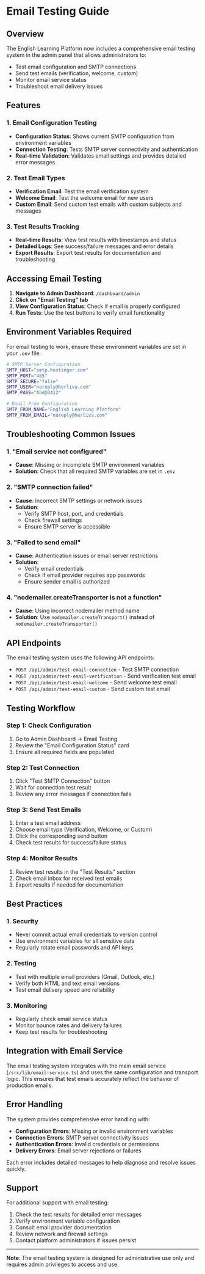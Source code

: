 # Email Testing Guide

## Overview

The English Learning Platform now includes a comprehensive email testing system in the admin panel that allows administrators to:

- Test email configuration and SMTP connections
- Send test emails (verification, welcome, custom)
- Monitor email service status
- Troubleshoot email delivery issues

## Features

### 1. Email Configuration Testing
- **Configuration Status**: Shows current SMTP configuration from environment variables
- **Connection Testing**: Tests SMTP server connectivity and authentication
- **Real-time Validation**: Validates email settings and provides detailed error messages

### 2. Test Email Types
- **Verification Email**: Test the email verification system
- **Welcome Email**: Test the welcome email for new users
- **Custom Email**: Send custom test emails with custom subjects and messages

### 3. Test Results Tracking
- **Real-time Results**: View test results with timestamps and status
- **Detailed Logs**: See success/failure messages and error details
- **Export Results**: Export test results for documentation and troubleshooting

## Accessing Email Testing

1. **Navigate to Admin Dashboard**: `/dashboard/admin`
2. **Click on "Email Testing" tab**
3. **View Configuration Status**: Check if email is properly configured
4. **Run Tests**: Use the test buttons to verify email functionality

## Environment Variables Required

For email testing to work, ensure these environment variables are set in your `.env` file:

```bash
# SMTP Server Configuration
SMTP_HOST="smtp.hostinger.com"
SMTP_PORT="465"
SMTP_SECURE="false"
SMTP_USER="noreply@herliva.com"
SMTP_PASS="Abd@3412"

# Email From Configuration
SMTP_FROM_NAME="English Learning Platform"
SMTP_FROM_EMAIL="noreply@herliva.com"
```

## Troubleshooting Common Issues

### 1. "Email service not configured"
- **Cause**: Missing or incomplete SMTP environment variables
- **Solution**: Check that all required SMTP variables are set in `.env`

### 2. "SMTP connection failed"
- **Cause**: Incorrect SMTP settings or network issues
- **Solution**: 
  - Verify SMTP host, port, and credentials
  - Check firewall settings
  - Ensure SMTP server is accessible

### 3. "Failed to send email"
- **Cause**: Authentication issues or email server restrictions
- **Solution**:
  - Verify email credentials
  - Check if email provider requires app passwords
  - Ensure sender email is authorized

### 4. "nodemailer.createTransporter is not a function"
- **Cause**: Using incorrect nodemailer method name
- **Solution**: Use `nodemailer.createTransport()` instead of `nodemailer.createTransporter()`

## API Endpoints

The email testing system uses the following API endpoints:

- `POST /api/admin/test-email-connection` - Test SMTP connection
- `POST /api/admin/test-email-verification` - Send verification test email
- `POST /api/admin/test-email-welcome` - Send welcome test email
- `POST /api/admin/test-email-custom` - Send custom test email

## Testing Workflow

### Step 1: Check Configuration
1. Go to Admin Dashboard → Email Testing
2. Review the "Email Configuration Status" card
3. Ensure all required fields are populated

### Step 2: Test Connection
1. Click "Test SMTP Connection" button
2. Wait for connection test result
3. Review any error messages if connection fails

### Step 3: Send Test Emails
1. Enter a test email address
2. Choose email type (Verification, Welcome, or Custom)
3. Click the corresponding send button
4. Check test results for success/failure status

### Step 4: Monitor Results
1. Review test results in the "Test Results" section
2. Check email inbox for received test emails
3. Export results if needed for documentation

## Best Practices

### 1. Security
- Never commit actual email credentials to version control
- Use environment variables for all sensitive data
- Regularly rotate email passwords and API keys

### 2. Testing
- Test with multiple email providers (Gmail, Outlook, etc.)
- Verify both HTML and text email versions
- Test email delivery speed and reliability

### 3. Monitoring
- Regularly check email service status
- Monitor bounce rates and delivery failures
- Keep test results for troubleshooting

## Integration with Email Service

The email testing system integrates with the main email service (`/src/lib/email-service.ts`) and uses the same configuration and transport logic. This ensures that test emails accurately reflect the behavior of production emails.

## Error Handling

The system provides comprehensive error handling with:

- **Configuration Errors**: Missing or invalid environment variables
- **Connection Errors**: SMTP server connectivity issues
- **Authentication Errors**: Invalid credentials or permissions
- **Delivery Errors**: Email server rejections or failures

Each error includes detailed messages to help diagnose and resolve issues quickly.

## Support

For additional support with email testing:

1. Check the test results for detailed error messages
2. Verify environment variable configuration
3. Consult email provider documentation
4. Review network and firewall settings
5. Contact platform administrators if issues persist

---

**Note**: The email testing system is designed for administrative use only and requires admin privileges to access and use.